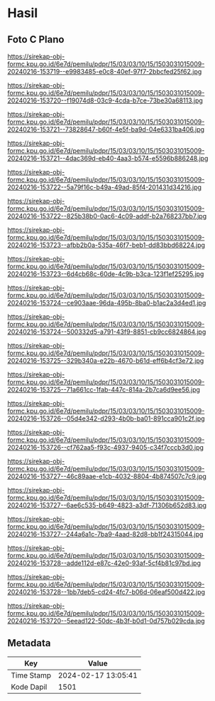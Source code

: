 # Hasil

## Foto C Plano

https://sirekap-obj-formc.kpu.go.id/6e7d/pemilu/pdpr/15/03/03/10/15/1503031015009-20240216-153719--e9983485-e0c8-40ef-97f7-2bbcfed25f62.jpg

https://sirekap-obj-formc.kpu.go.id/6e7d/pemilu/pdpr/15/03/03/10/15/1503031015009-20240216-153720--f19074d8-03c9-4cda-b7ce-73be30a68113.jpg

https://sirekap-obj-formc.kpu.go.id/6e7d/pemilu/pdpr/15/03/03/10/15/1503031015009-20240216-153721--73828647-b60f-4e5f-ba9d-04e6331ba406.jpg

https://sirekap-obj-formc.kpu.go.id/6e7d/pemilu/pdpr/15/03/03/10/15/1503031015009-20240216-153721--4dac369d-eb40-4aa3-b574-e5596b886248.jpg

https://sirekap-obj-formc.kpu.go.id/6e7d/pemilu/pdpr/15/03/03/10/15/1503031015009-20240216-153722--5a79f16c-b49a-49ad-85f4-201431d34216.jpg

https://sirekap-obj-formc.kpu.go.id/6e7d/pemilu/pdpr/15/03/03/10/15/1503031015009-20240216-153722--825b38b0-0ac6-4c09-addf-b2a768237bb7.jpg

https://sirekap-obj-formc.kpu.go.id/6e7d/pemilu/pdpr/15/03/03/10/15/1503031015009-20240216-153723--afbb2b0a-535a-46f7-beb1-dd83bbd68224.jpg

https://sirekap-obj-formc.kpu.go.id/6e7d/pemilu/pdpr/15/03/03/10/15/1503031015009-20240216-153723--6d4cb68c-60de-4c9b-b3ca-123f1ef25295.jpg

https://sirekap-obj-formc.kpu.go.id/6e7d/pemilu/pdpr/15/03/03/10/15/1503031015009-20240216-153724--ce903aae-96da-495b-8ba0-b1ac2a3d4ed1.jpg

https://sirekap-obj-formc.kpu.go.id/6e7d/pemilu/pdpr/15/03/03/10/15/1503031015009-20240216-153724--500332d5-a791-43f9-8851-cb9cc6824864.jpg

https://sirekap-obj-formc.kpu.go.id/6e7d/pemilu/pdpr/15/03/03/10/15/1503031015009-20240216-153725--329b340a-e22b-4670-b61d-eff6b4cf3e72.jpg

https://sirekap-obj-formc.kpu.go.id/6e7d/pemilu/pdpr/15/03/03/10/15/1503031015009-20240216-153725--71a661cc-1fab-447c-814a-2b7ca6d9ee56.jpg

https://sirekap-obj-formc.kpu.go.id/6e7d/pemilu/pdpr/15/03/03/10/15/1503031015009-20240216-153726--05d4e342-d293-4b0b-ba01-891cca901c2f.jpg

https://sirekap-obj-formc.kpu.go.id/6e7d/pemilu/pdpr/15/03/03/10/15/1503031015009-20240216-153726--cf762aa5-f93c-4937-9405-c34f7cccb3d0.jpg

https://sirekap-obj-formc.kpu.go.id/6e7d/pemilu/pdpr/15/03/03/10/15/1503031015009-20240216-153727--46c89aae-e1cb-4032-8804-4b874507c7c9.jpg

https://sirekap-obj-formc.kpu.go.id/6e7d/pemilu/pdpr/15/03/03/10/15/1503031015009-20240216-153727--6ae6c535-b649-4823-a3df-71306b652d83.jpg

https://sirekap-obj-formc.kpu.go.id/6e7d/pemilu/pdpr/15/03/03/10/15/1503031015009-20240216-153727--244a6a1c-7ba9-4aad-82d8-bb1f24315044.jpg

https://sirekap-obj-formc.kpu.go.id/6e7d/pemilu/pdpr/15/03/03/10/15/1503031015009-20240216-153728--adde112d-e87c-42e0-93af-5cf4b81c97bd.jpg

https://sirekap-obj-formc.kpu.go.id/6e7d/pemilu/pdpr/15/03/03/10/15/1503031015009-20240216-153728--1bb7deb5-cd24-4fc7-b06d-06eaf500d422.jpg

https://sirekap-obj-formc.kpu.go.id/6e7d/pemilu/pdpr/15/03/03/10/15/1503031015009-20240216-153720--5eead122-50dc-4b3f-b0d1-0d757b029cda.jpg


## Metadata

| Key        | Value               |
| ---------- | ------------------- |
| Time Stamp | 2024-02-17 13:05:41 |
| Kode Dapil | 1501                |




